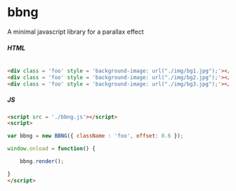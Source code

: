# bbng
A minimal javascript library for a parallax effect

##### HTML

```HTML

<div class = 'foo' style = 'background-image: url("./img/bg1.jpg");'></div>
<div class = 'foo' style = 'background-image: url("./img/bg2.jpg");'></div>
<div class = 'foo' style = 'background-image: url("./img/bg3.jpg");'></div>

```
##### JS
```HTML
<script src = './bbng.js'></script>
<script>

var bbng = new BBNG({ className : 'foo', offset: 0.6 });

window.onload = function() {

	bbng.render();

}
</script>

```
